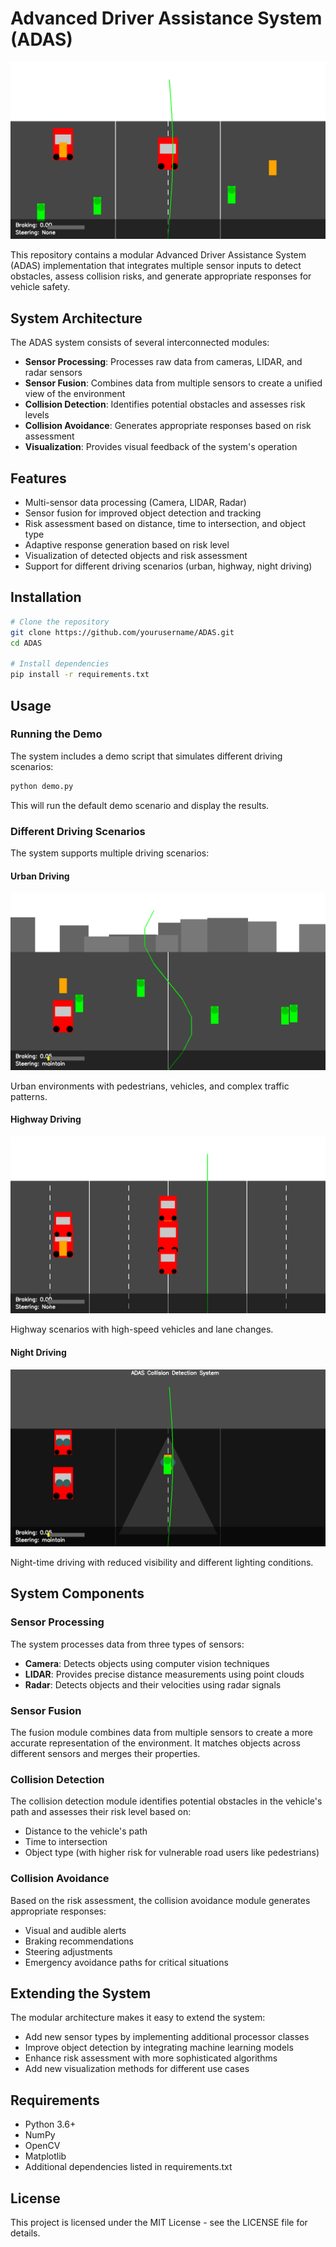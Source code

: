 # Advanced Driver Assistance System (ADAS)

![ADAS Demo](output.png)

This repository contains a modular Advanced Driver Assistance System (ADAS) implementation that integrates multiple sensor inputs to detect obstacles, assess collision risks, and generate appropriate responses for vehicle safety.

## System Architecture

The ADAS system consists of several interconnected modules:

- **Sensor Processing**: Processes raw data from cameras, LIDAR, and radar sensors
- **Sensor Fusion**: Combines data from multiple sensors to create a unified view of the environment
- **Collision Detection**: Identifies potential obstacles and assesses risk levels
- **Collision Avoidance**: Generates appropriate responses based on risk assessment
- **Visualization**: Provides visual feedback of the system's operation

## Features

- Multi-sensor data processing (Camera, LIDAR, Radar)
- Sensor fusion for improved object detection and tracking
- Risk assessment based on distance, time to intersection, and object type
- Adaptive response generation based on risk level
- Visualization of detected objects and risk assessment
- Support for different driving scenarios (urban, highway, night driving)

## Installation

```bash
# Clone the repository
git clone https://github.com/yourusername/ADAS.git
cd ADAS

# Install dependencies
pip install -r requirements.txt
```

## Usage

### Running the Demo

The system includes a demo script that simulates different driving scenarios:

```bash
python demo.py
```

This will run the default demo scenario and display the results.

### Different Driving Scenarios

The system supports multiple driving scenarios:

#### Urban Driving

![Urban Driving](output_urban_driving.png)

Urban environments with pedestrians, vehicles, and complex traffic patterns.

#### Highway Driving

![Highway Driving](output_highway_driving.png)

Highway scenarios with high-speed vehicles and lane changes.

#### Night Driving

![Night Driving](output_night_driving.png)

Night-time driving with reduced visibility and different lighting conditions.

## System Components

### Sensor Processing

The system processes data from three types of sensors:

- **Camera**: Detects objects using computer vision techniques
- **LIDAR**: Provides precise distance measurements using point clouds
- **Radar**: Detects objects and their velocities using radar signals

### Sensor Fusion

The fusion module combines data from multiple sensors to create a more accurate representation of the environment. It matches objects across different sensors and merges their properties.

### Collision Detection

The collision detection module identifies potential obstacles in the vehicle's path and assesses their risk level based on:

- Distance to the vehicle's path
- Time to intersection
- Object type (with higher risk for vulnerable road users like pedestrians)

### Collision Avoidance

Based on the risk assessment, the collision avoidance module generates appropriate responses:

- Visual and audible alerts
- Braking recommendations
- Steering adjustments
- Emergency avoidance paths for critical situations

## Extending the System

The modular architecture makes it easy to extend the system:

- Add new sensor types by implementing additional processor classes
- Improve object detection by integrating machine learning models
- Enhance risk assessment with more sophisticated algorithms
- Add new visualization methods for different use cases

## Requirements

- Python 3.6+
- NumPy
- OpenCV
- Matplotlib
- Additional dependencies listed in requirements.txt

## License

This project is licensed under the MIT License - see the LICENSE file for details.
